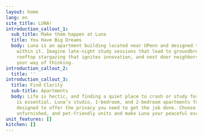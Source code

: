 ```yaml
---
layout: home
lang: en
site_title: LUNA!
introduction_callout_1:
  sub_title: Make them happen at Luna
  title: You Have Big Dreams
  body: Luna is an apartment building located near UPenn and designed to inspire those
    within it. Imagine late-night study sessions that lead to groundbreaking discoveries,
    rooftop stargazing that ignites innovation, and next door neighbors who challenge
    your way of thinking.
introduction_callout_2:
  title: ''
introduction_callout_3:
  title: Find Clarity
  sub-title: Apartments
  body: Life is hectic, and finding a quiet place to crash or study for a few hours
    is essential. Luna’s studio, 1-bedroom, and 2-bedroom apartments for rent are
    designed to offer the privacy you need to get the job done. Choose from fully-furnished,
    unfurnished, and pet-friendly units and make Luna your peaceful escape.
unit_features: []
kitchen: []
---
```

